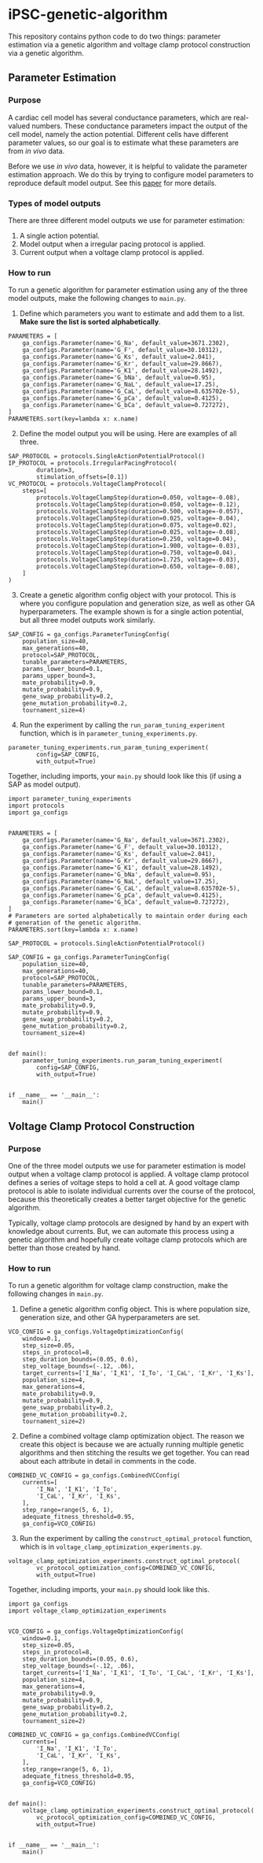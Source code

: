 # iPSC-genetic-algorithm

This repository contains python code to do two things: parameter estimation via a genetic algorithm and voltage clamp protocol construction via a genetic algorithm.  

## Parameter Estimation

### Purpose
A cardiac cell model has several conductance parameters, which are real-valued numbers. These conductance parameters impact the output of the cell model, namely the action potential. Different cells have different parameter values, so our goal is to estimate what these parameters are from _in vivo_ data.

Before we use _in vivo_ data, however, it is helpful to validate the parameter estimation approach. We do this by trying to configure model parameters to reproduce default model output. See this [paper](https://journals.plos.org/ploscompbiol/article?id=10.1371/journal.pcbi.1004242) for more details.

### Types of model outputs
There are three different model outputs we use for parameter estimation:
1. A single action potential.
2. Model output when a irregular pacing protocol is applied. 
3. Current output when a voltage clamp protocol is applied.

### How to run
To run a genetic algorithm for parameter estimation using any of the three model outputs, make the following changes to `main.py`.

1. Define which parameters you want to estimate and add them to a list. __Make sure the list is sorted alphabetically__.
```
PARAMETERS = [
    ga_configs.Parameter(name='G_Na', default_value=3671.2302),
    ga_configs.Parameter(name='G_F', default_value=30.10312),
    ga_configs.Parameter(name='G_Ks', default_value=2.041),
    ga_configs.Parameter(name='G_Kr', default_value=29.8667),
    ga_configs.Parameter(name='G_K1', default_value=28.1492),
    ga_configs.Parameter(name='G_bNa', default_value=0.95),
    ga_configs.Parameter(name='G_NaL', default_value=17.25),
    ga_configs.Parameter(name='G_CaL', default_value=8.635702e-5),
    ga_configs.Parameter(name='G_pCa', default_value=0.4125),
    ga_configs.Parameter(name='G_bCa', default_value=0.727272),
]
PARAMETERS.sort(key=lambda x: x.name)
```

2. Define the model output you will be using. Here are examples of all three. 
```
SAP_PROTOCOL = protocols.SingleActionPotentialProtocol()
IP_PROTOCOL = protocols.IrregularPacingProtocol(
        duration=3,
        stimulation_offsets=[0.1])
VC_PROTOCOL = protocols.VoltageClampProtocol(
    steps=[
        protocols.VoltageClampStep(duration=0.050, voltage=-0.08),
        protocols.VoltageClampStep(duration=0.050, voltage=-0.12),
        protocols.VoltageClampStep(duration=0.500, voltage=-0.057),
        protocols.VoltageClampStep(duration=0.025, voltage=-0.04),
        protocols.VoltageClampStep(duration=0.075, voltage=0.02),
        protocols.VoltageClampStep(duration=0.025, voltage=-0.08),
        protocols.VoltageClampStep(duration=0.250, voltage=0.04),
        protocols.VoltageClampStep(duration=1.900, voltage=-0.03),
        protocols.VoltageClampStep(duration=0.750, voltage=0.04),
        protocols.VoltageClampStep(duration=1.725, voltage=-0.03),
        protocols.VoltageClampStep(duration=0.650, voltage=-0.08),
    ]
)
```

3. Create a genetic algorithm config object with your protocol. This is where you configure population and generation size, as well as other GA hyperparameters. The example shown is for a single action potential, but all three model outputs work similarly.
```
SAP_CONFIG = ga_configs.ParameterTuningConfig(
    population_size=40,
    max_generations=40,
    protocol=SAP_PROTOCOL,
    tunable_parameters=PARAMETERS,
    params_lower_bound=0.1,
    params_upper_bound=3,
    mate_probability=0.9,
    mutate_probability=0.9,
    gene_swap_probability=0.2,
    gene_mutation_probability=0.2,
    tournament_size=4)
```

4. Run the experiment by calling the `run_param_tuning_experiment` function, which is in `parameter_tuning_experiments.py`.
```
parameter_tuning_experiments.run_param_tuning_experiment(
        config=SAP_CONFIG,
        with_output=True)
```

Together, including imports, your `main.py` should look like this (if using a SAP as model output).
```
import parameter_tuning_experiments
import protocols
import ga_configs


PARAMETERS = [
    ga_configs.Parameter(name='G_Na', default_value=3671.2302),
    ga_configs.Parameter(name='G_F', default_value=30.10312),
    ga_configs.Parameter(name='G_Ks', default_value=2.041),
    ga_configs.Parameter(name='G_Kr', default_value=29.8667),
    ga_configs.Parameter(name='G_K1', default_value=28.1492),
    ga_configs.Parameter(name='G_bNa', default_value=0.95),
    ga_configs.Parameter(name='G_NaL', default_value=17.25),
    ga_configs.Parameter(name='G_CaL', default_value=8.635702e-5),
    ga_configs.Parameter(name='G_pCa', default_value=0.4125),
    ga_configs.Parameter(name='G_bCa', default_value=0.727272),
]
# Parameters are sorted alphabetically to maintain order during each
# generation of the genetic algorithm.
PARAMETERS.sort(key=lambda x: x.name)

SAP_PROTOCOL = protocols.SingleActionPotentialProtocol()

SAP_CONFIG = ga_configs.ParameterTuningConfig(
    population_size=40,
    max_generations=40,
    protocol=SAP_PROTOCOL,
    tunable_parameters=PARAMETERS,
    params_lower_bound=0.1,
    params_upper_bound=3,
    mate_probability=0.9,
    mutate_probability=0.9,
    gene_swap_probability=0.2,
    gene_mutation_probability=0.2,
    tournament_size=4)


def main():
    parameter_tuning_experiments.run_param_tuning_experiment(
        config=SAP_CONFIG,
        with_output=True)


if __name__ == '__main__':
    main()
```

## Voltage Clamp Protocol Construction

### Purpose
One of the three model outputs we use for parameter estimation is model output when a voltage clamp protocol is applied. A voltage clamp protocol defines a series of voltage steps to hold a cell at. A good voltage clamp protocol is able to isolate individual currents over the course of the protocol, because this theoretically creates a better target objective for the genetic algorithm.

Typically, voltage clamp protocols are designed by hand by an expert with knowledge about currents. But, we can automate this process using a genetic algorithm and hopefully create voltage clamp protocols which are better than those created by hand. 

### How to run
To run a genetic algorithm for voltage clamp construction, make the following changes in `main.py`.

1. Define a genetic algorithm config object. This is where population size, generation size, and other GA hyperparameters are set.
```
VCO_CONFIG = ga_configs.VoltageOptimizationConfig(
    window=0.1,
    step_size=0.05,
    steps_in_protocol=8,
    step_duration_bounds=(0.05, 0.6),
    step_voltage_bounds=(-.12, .06),
    target_currents=['I_Na', 'I_K1', 'I_To', 'I_CaL', 'I_Kr', 'I_Ks'],
    population_size=4,
    max_generations=4,
    mate_probability=0.9,
    mutate_probability=0.9,
    gene_swap_probability=0.2,
    gene_mutation_probability=0.2,
    tournament_size=2)
```

2. Define a combined voltage clamp optimization object. The reason we create this object is because we are actually running multiple genetic algorithms and then stitching the results we get together. You can read about each attribute in detail in comments in the code.
```
COMBINED_VC_CONFIG = ga_configs.CombinedVCConfig(
    currents=[
        'I_Na', 'I_K1', 'I_To',
        'I_CaL', 'I_Kr', 'I_Ks',
    ],
    step_range=range(5, 6, 1),
    adequate_fitness_threshold=0.95,
    ga_config=VCO_CONFIG)
```

3. Run the experiment by calling the `construct_optimal_protocol` function, which is in `voltage_clamp_optimization_experiments.py`.
```
voltage_clamp_optimization_experiments.construct_optimal_protocol(
        vc_protocol_optimization_config=COMBINED_VC_CONFIG,
        with_output=True)
```

Together, including imports, your `main.py` should look like this.
```
import ga_configs
import voltage_clamp_optimization_experiments


VCO_CONFIG = ga_configs.VoltageOptimizationConfig(
    window=0.1,
    step_size=0.05,
    steps_in_protocol=8,
    step_duration_bounds=(0.05, 0.6),
    step_voltage_bounds=(-.12, .06),
    target_currents=['I_Na', 'I_K1', 'I_To', 'I_CaL', 'I_Kr', 'I_Ks'],
    population_size=4,
    max_generations=4,
    mate_probability=0.9,
    mutate_probability=0.9,
    gene_swap_probability=0.2,
    gene_mutation_probability=0.2,
    tournament_size=2)

COMBINED_VC_CONFIG = ga_configs.CombinedVCConfig(
    currents=[
        'I_Na', 'I_K1', 'I_To',
        'I_CaL', 'I_Kr', 'I_Ks',
    ],
    step_range=range(5, 6, 1),
    adequate_fitness_threshold=0.95,
    ga_config=VCO_CONFIG)


def main():
    voltage_clamp_optimization_experiments.construct_optimal_protocol(
        vc_protocol_optimization_config=COMBINED_VC_CONFIG,
        with_output=True)


if __name__ == '__main__':
    main()
```
